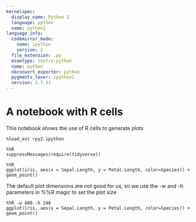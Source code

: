 ```yaml
---
kernelspec:
  display_name: Python 2
  language: python
  name: python2
language_info:
  codemirror_mode:
    name: ipython
    version: 2
  file_extension: .py
  mimetype: text/x-python
  name: python
  nbconvert_exporter: python
  pygments_lexer: ipython2
  version: 2.7.11
---
```


# A notebook with R cells

This notebook shows the use of R cells to generate plots

```{code-cell} ipython2
%load_ext rpy2.ipython
```

```{code-cell} ipython2
%%R
suppressMessages(require(tidyverse))
```

```{code-cell} ipython2
%%R
ggplot(iris, aes(x = Sepal.Length, y = Petal.Length, color=Species)) + geom_point()
```

The default plot dimensions are not good for us, so we use the -w and -h parameters in %%R magic to set the plot size

```{code-cell} ipython2
%%R -w 400 -h 240
ggplot(iris, aes(x = Sepal.Length, y = Petal.Length, color=Species)) + geom_point()
```
